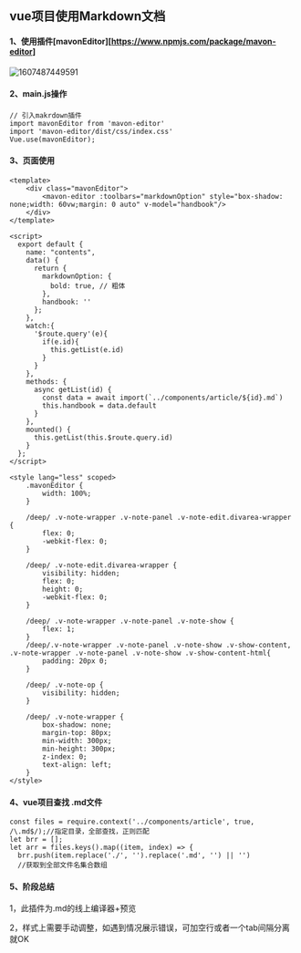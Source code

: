 ## vue项目使用Markdown文档

#### 1、使用插件[mavonEditor][https://www.npmjs.com/package/mavon-editor]
![1607487449591](https://gitee.com/yingzhixiaoyi/mdnice/raw/master/blogImage/1607487449591.png)

#### 2、main.js操作

```
// 引入makrdown插件
import mavonEditor from 'mavon-editor'
import 'mavon-editor/dist/css/index.css'
Vue.use(mavonEditor);
```

#### 3、页面使用

```
<template>
    <div class="mavonEditor">
        <mavon-editor :toolbars="markdownOption" style="box-shadow: none;width: 60vw;margin: 0 auto" v-model="handbook"/>
    </div>
</template>

<script>
  export default {
    name: "contents",
    data() {
      return {
        markdownOption: {
          bold: true, // 粗体
        },
        handbook: ''
      };
    },
    watch:{
      '$route.query'(e){
        if(e.id){
          this.getList(e.id)
        }
      }
    },
    methods: {
      async getList(id) {
        const data = await import(`../components/article/${id}.md`)
        this.handbook = data.default
      }
    },
    mounted() {
      this.getList(this.$route.query.id)
    }
  };
</script>

<style lang="less" scoped>
    .mavonEditor {
        width: 100%;
    }
    
    /deep/ .v-note-wrapper .v-note-panel .v-note-edit.divarea-wrapper {
        flex: 0;
        -webkit-flex: 0;
    }
    
    /deep/ .v-note-edit.divarea-wrapper {
        visibility: hidden;
        flex: 0;
        height: 0;
        -webkit-flex: 0;
    }
    
    /deep/ .v-note-wrapper .v-note-panel .v-note-show {
        flex: 1;
    }
    /deep/.v-note-wrapper .v-note-panel .v-note-show .v-show-content, .v-note-wrapper .v-note-panel .v-note-show .v-show-content-html{
        padding: 20px 0;
    }
    
    /deep/ .v-note-op {
        visibility: hidden;
    }
    
    /deep/ .v-note-wrapper {
        box-shadow: none;
        margin-top: 80px;
        min-width: 300px;
        min-height: 300px;
        z-index: 0;
        text-align: left;
    }
</style>

```

#### 4、vue项目查找 .md文件

```
const files = require.context('../components/article', true, /\.md$/);//指定目录，全部查找，正则匹配
let brr = [];
let arr = files.keys().map((item, index) => {
  brr.push(item.replace('./', '').replace('.md', '') || '')
  //获取到全部文件名集合数组
```



#### 5、阶段总结

1，此插件为.md的线上编译器+预览

2，样式上需要手动调整，如遇到</code></pre>情况展示错误，可加空行或者一个tab间隔分离就OK